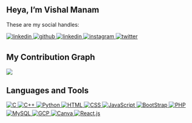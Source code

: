 ## Heya, I’m Vishal Manam

These are my social handles:

<a href="https://linkedin.com/in/vishalmanam" target="_blank">
<img src=https://img.shields.io/badge/linkedin-%231E77B5.svg?&style=for-the-badge&logo=linkedin&logoColor=white alt=linkedin style="margin-bottom: 5px;" />
</a>
<a href="https://github.com/VishalManam" target="_blank">
<img src=https://img.shields.io/badge/github-%2324292e.svg?&style=for-the-badge&logo=github&logoColor=white alt=github style="margin-bottom: 5px;" />
</a>
<a href="https://leetcode.com/DumbPenguin/" target="_blank">
<img src=https://img.shields.io/badge/-LeetCode-FFA116?style=for-the-badge&logo=LeetCode&logoColor=black alt=linkedin style="margin-bottom: 5px;" />
</a>
<a href="https://instagram.com/vishal_manam" target="_blank">
<img src=https://img.shields.io/badge/Instagram-E4405F?style=for-the-badge&logo=instagram&logoColor=white alt=instagram style="margin-bottom: 5px;" />
</a>
<a href="https://twitter.com/VishalManam" target="_blank">
<img src=https://img.shields.io/badge/Twitter-1DA1F2?style=for-the-badge&logo=twitter&logoColor=white alt=twitter style="margin-bottom: 5px;" />
</a>

## My Contribution Graph
<img src="https://activity-graph.herokuapp.com/graph?username=VishalManam&theme=minimal">

## Languages and Tools
<a href="#" target="_blank">
<img src=https://img.shields.io/badge/C-00599C?style=for-the-badge&logo=c&logoColor=white alt=C style="margin-bottom: 5px;" />
</a>
<a href="#" target="_blank">
<img src=https://img.shields.io/badge/C%2B%2B-00599C?style=for-the-badge&logo=c%2B%2B&logoColor=white alt=C++ style="margin-bottom: 5px;" />
</a>
<a href="#" target="_blank">
<img src=https://img.shields.io/badge/Python-FFD43B?style=for-the-badge&logo=python&logoColor=blue alt=Python style="margin-bottom: 5px;" />
</a>
<a href="#" target="_blank">
<img src=https://img.shields.io/badge/HTML5-E34F26?style=for-the-badge&logo=html5&logoColor=white alt=HTML style="margin-bottom: 5px;" />
</a>
<a href="#" target="_blank">
<img src=https://img.shields.io/badge/CSS3-1572B6?style=for-the-badge&logo=css3&logoColor=white alt=CSS style="margin-bottom: 5px;" />
</a>
<a href="#" target="_blank">
<img src=https://img.shields.io/badge/JavaScript-323330?style=for-the-badge&logo=javascript&logoColor=F7DF1E alt=JavaScript style="margin-bottom: 5px;" />
</a>
<a href="#" target="_blank">
<img src=https://img.shields.io/badge/Bootstrap-563D7C?style=for-the-badge&logo=bootstrap&logoColor=white alt=BootStrap style="margin-bottom: 5px;" />
</a>
<a href="#" target="_blank">
<img src=https://img.shields.io/badge/PHP-777BB4?style=for-the-badge&logo=php&logoColor=white alt=PHP style="margin-bottom: 5px;" />
</a>
<a href="#" target="_blank">
<img src=https://img.shields.io/badge/MySQL-005C84?style=for-the-badge&logo=mysql&logoColor=white alt=MySQL style="margin-bottom: 5px;" />
</a>
<a href="#" target="_blank">
<img src=https://img.shields.io/badge/Google_Cloud-4285F4?style=for-the-badge&logo=google-cloud&logoColor=white alt=GCP style="margin-bottom: 5px;" />
</a>
<a href="#" target="_blank">
<img src=https://img.shields.io/badge/Canva-%2300C4CC.svg?&style=for-the-badge&logo=Canva&logoColor=white alt=Canva style="margin-bottom: 5px;" />
</a>
<a href="#" target="_blank">
<img src=https://img.shields.io/badge/React-20232A?style=for-the-badge&logo=react&logoColor=61DAFB alt=React.js style="margin-bottom: 5px;" />
</a>

<!---
VishalManam/VishalManam is a ✨ special ✨ repository because its `README.md` (this file) appears on your GitHub profile.
You can click the Preview link to take a look at your changes.
--->
